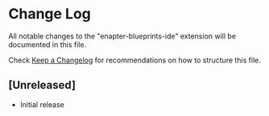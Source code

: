 # Change Log

All notable changes to the "enapter-blueprints-ide" extension will be documented in this file.

Check [Keep a Changelog](http://keepachangelog.com/) for recommendations on how to structure this file.

## [Unreleased]

- Initial release